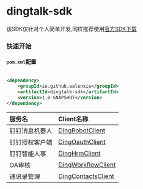 dingtalk-sdk
======


该SDK仅针对个人简单开发,同样推荐使用[官方SDK下载](https://open.dingtalk.com/document/resourcedownload/download-server-sdk)

### 快速开始

#### `pom.xml`配置

```xml

<dependency>
    <groupId>io.github.ealenxie</groupId>
    <artifactId>dingtalk-sdk</artifactId>
    <version>1.0-SNAPSHOT</version>
</dependency>
```

| 服务名     | Client名称                                                                                                   |                                                                             
|:--------|:-----------------------------------------------------------------------------------------------------------|
| 钉钉消息机器人 | [DingRobotClient](https://github.com/EalenXie/sdk-all/blob/main/dingtalk-sdk/doc/DingRobotClient.md)       |
| 钉钉授权客户端 | [DingOauthClient](https://github.com/EalenXie/sdk-all/blob/main/dingtalk-sdk/doc/DingOauthClient.md)       |
| 钉钉智能人事  | [DingHrmClient](https://github.com/EalenXie/sdk-all/blob/main/dingtalk-sdk/doc/DingHrmClient.md)           |
| OA审核    | [DingWorkflowClient](https://github.com/EalenXie/sdk-all/blob/main/dingtalk-sdk/doc/DingWorkflowClient.md) |
| 通讯录管理   | [DingContactsClient](https://github.com/EalenXie/sdk-all/blob/main/dingtalk-sdk/doc/DingContactsClient.md) |